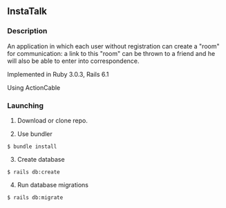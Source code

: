 ## InstaTalk

### Description

An application in which each user without registration can create a "room" for communication: 
a link to this "room" can be thrown to a friend and he will also be able to enter into correspondence.

Implemented in Ruby 3.0.3, Rails 6.1

Using ActionCable


### Launching

1. Download or clone repo.


2. Use bundler

```console
$ bundle install
```

3. Create database

```console
$ rails db:create
```

4. Run database migrations

```console
$ rails db:migrate
```